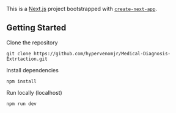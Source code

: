 This is a [Next.js](https://nextjs.org/) project bootstrapped with [`create-next-app`](https://github.com/vercel/next.js/tree/canary/packages/create-next-app).

## Getting Started

Clone the repository
```
git clone https://github.com/hypervenomjr/Medical-Diagnosis-Extrtaction.git
```
Install dependencies
```
npm install
```
Run locally (localhost)
```bash
npm run dev
```


